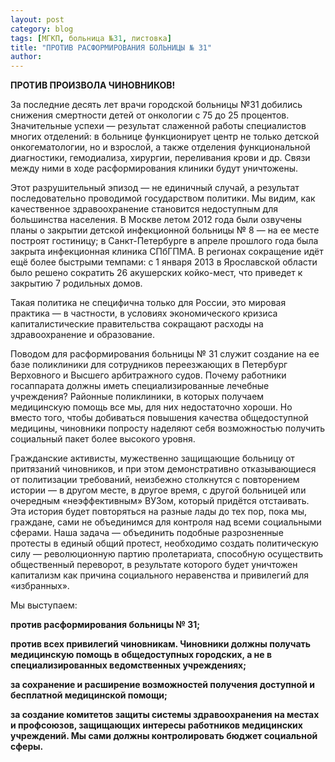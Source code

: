 ```yaml
---
layout: post
category: blog
tags: [МГКП, больница №31, листовка]
title: "ПРОТИВ РАСФОРМИРОВАНИЯ БОЛЬНИЦЫ № 31"
author: 
---
```


**ПРОТИВ ПРОИЗВОЛА ЧИНОВНИКОВ!**

За последние десять лет врачи городской больницы №31 добились снижения смертности детей от онкологии с 75 до 25 процентов. Значительные успехи — результат слаженной работы специалистов многих отделений: в больнице функционирует центр не только детской онкогематологии, но и взрослой, а также отделения функциональной диагностики, гемодиализа, хирургии, переливания крови и др. Связи между ними в ходе расформирования клиники будут уничтожены.

Этот разрушительный эпизод — не единичный случай, а результат последовательно проводимой государством политики. Мы видим, как качественное здравоохранение становится недоступным для большинства населения. В Москве летом 2012 года были озвучены планы о закрытии детской инфекционной больницы № 8 — на ее месте построят гостиницу; в Санкт-Петербурге в апреле прошлого года была закрыта инфекционная клиника СПбГПМА. В регионах сокращение идёт ещё более быстрыми темпами: с 1 января 2013 в Ярославской области было решено сократить 26 акушерских койко-мест, что приведет к закрытию 7 родильных домов.

Такая политика не специфична только для России, это мировая практика — в частности, в условиях экономического кризиса капиталистические правительства сокращают расходы на здравоохранение и образование.

Поводом для расформирования больницы № 31 служит создание на ее базе поликлиники для сотрудников переезжающих в Петербург Верховного и Высшего арбитражного судов. Почему работники госаппарата должны иметь специализированные лечебные учреждения? Районные поликлиники, в которых получаем медицинскую помощь все мы, для них недостаточно хороши. Но вместо того, чтобы добиваться повышения качества общедоступной медицины, чиновники попросту наделяют себя возможностью получить социальный пакет более высокого уровня.

Гражданские активисты, мужественно защищающие больницу от притязаний чиновников, и при этом демонстративно отказывающиеся от политизации требований, неизбежно столкнутся с повторением истории — в другом месте, в другое время, с другой больницей или очередным «неэффективным» ВУЗом, который придётся отстаивать. Эта история будет повторяться на разные лады до тех пор, пока мы, граждане, сами не объединимся для контроля над всеми социальными сферами. Наша задача — объединить подобные разрозненные протесты в единый общий протест, необходимо создать политическую силу — революционную партию пролетариата, способную осуществить общественный переворот, в результате которого будет уничтожен капитализм как причина социального неравенства и привилегий для «избранных».

Мы выступаем:

**против расформирования больницы № 31;**

**против всех привилегий чиновникам. Чиновники должны получать медицинскую помощь в общедоступных городских, а не в специализированных ведомственных учреждениях;**

**за сохранение и расширение возможностей получения доступной и бесплатной медицинской помощи;**

**за создание комитетов защиты системы здравоохранения на местах и профсоюзов, защищающих интересы работников медицинских учреждений. Мы сами должны контролировать бюджет социальной сферы.**

